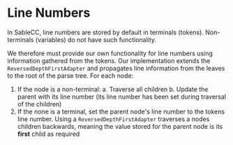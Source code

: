 # Line Numbers
In SableCC, line numbers are stored by default in terminals (tokens). Non-terminals (variables) do not have such functionality.

We therefore must provide our own functionality for line numbers using information gathered from the tokens. Our implementation extends the `ReversedDepthFirstAdapter` and propagates line information from the leaves to the root of the parse tree. For each node:
1. If the node is a non-terminal:
  a. Traverse all children
  b. Update the parent with its line number (its line number has been set during traversal of the children)
2. If the none is a terminal, set the parent node's line number to the tokens line number. Using a `ReversedDepthFirstAdapter` traverses a nodes children backwards, meaning the value stored for the parent node is its **first** child as required
